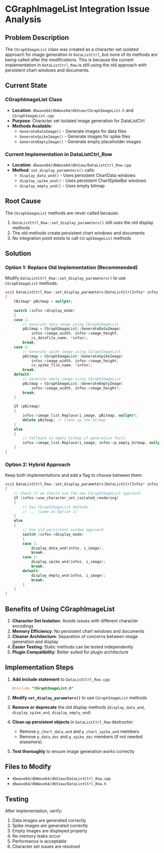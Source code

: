 # CGraphImageList Integration Issue Analysis

## Problem Description

The `CGraphImageList` class was created as a character set isolated approach for image generation in `DataListCtrl`, but none of its methods are being called after the modifications. This is because the current implementation in `DataListCtrl_Row` is still using the old approach with persistent chart windows and documents.

## Current State

### CGraphImageList Class
- **Location**: `dbwave64/dbWave64/dbView/CGraphImageList.h` and `CGraphImageList.cpp`
- **Purpose**: Character set isolated image generation for DataListCtrl
- **Methods Available**:
  - `GenerateDataImage()` - Generate images for data files
  - `GenerateSpikeImage()` - Generate images for spike files  
  - `GenerateEmptyImage()` - Generate empty placeholder images

### Current Implementation in DataListCtrl_Row
- **Location**: `dbwave64/dbWave64/dbView/DataListCtrl_Row.cpp`
- **Method**: `set_display_parameters()` calls:
  - `display_data_wnd()` - Uses persistent ChartData windows
  - `display_spike_wnd()` - Uses persistent ChartSpikeBar windows
  - `display_empty_wnd()` - Uses empty bitmap

## Root Cause

The `CGraphImageList` methods are never called because:

1. `DataListCtrl_Row::set_display_parameters()` still uses the old display methods
2. The old methods create persistent chart windows and documents
3. No integration point exists to call `CGraphImageList` methods

## Solution

### Option 1: Replace Old Implementation (Recommended)

Modify `DataListCtrl_Row::set_display_parameters()` to use `CGraphImageList` methods:

```cpp
void DataListCtrl_Row::set_display_parameters(DataListCtrlInfos* infos, const int i_image)
{
    CBitmap* pBitmap = nullptr;
    
    switch (infos->display_mode)
    {
    case 1:
        // Generate data image using CGraphImageList
        pBitmap = CGraphImageList::GenerateDataImage(
            infos->image_width, infos->image_height, 
            cs_datafile_name, *infos);
        break;
    case 2:
        // Generate spike image using CGraphImageList
        pBitmap = CGraphImageList::GenerateSpikeImage(
            infos->image_width, infos->image_height, 
            cs_spike_file_name, *infos);
        break;
    default:
        // Generate empty image using CGraphImageList
        pBitmap = CGraphImageList::GenerateEmptyImage(
            infos->image_width, infos->image_height);
        break;
    }
    
    if (pBitmap)
    {
        infos->image_list.Replace(i_image, pBitmap, nullptr);
        delete pBitmap; // Clean up the bitmap
    }
    else
    {
        // Fallback to empty bitmap if generation fails
        infos->image_list.Replace(i_image, infos->p_empty_bitmap, nullptr);
    }
}
```

### Option 2: Hybrid Approach

Keep both implementations and add a flag to choose between them:

```cpp
void DataListCtrl_Row::set_display_parameters(DataListCtrlInfos* infos, const int i_image)
{
    // Check if we should use the new CGraphImageList approach
    if (infos->use_character_set_isolated_rendering)
    {
        // Use CGraphImageList methods
        // ... (same as Option 1)
    }
    else
    {
        // Use old persistent window approach
        switch (infos->display_mode)
        {
        case 1:
            display_data_wnd(infos, i_image);
            break;
        case 2:
            display_spike_wnd(infos, i_image);
            break;
        default:
            display_empty_wnd(infos, i_image);
            break;
        }
    }
}
```

## Benefits of Using CGraphImageList

1. **Character Set Isolation**: Avoids issues with different character encodings
2. **Memory Efficiency**: No persistent chart windows and documents
3. **Cleaner Architecture**: Separation of concerns between image generation and display
4. **Easier Testing**: Static methods can be tested independently
5. **Plugin Compatibility**: Better suited for plugin architecture

## Implementation Steps

1. **Add include statement** to `DataListCtrl_Row.cpp`:
   ```cpp
   #include "CGraphImageList.h"
   ```

2. **Modify `set_display_parameters()`** to use `CGraphImageList` methods

3. **Remove or deprecate** the old display methods (`display_data_wnd`, `display_spike_wnd`, `display_empty_wnd`)

4. **Clean up persistent objects** in `DataListCtrl_Row` destructor:
   - Remove `p_chart_data_wnd` and `p_chart_spike_wnd` members
   - Remove `p_data_doc` and `p_spike_doc` members (if not needed elsewhere)

5. **Test thoroughly** to ensure image generation works correctly

## Files to Modify

- `dbwave64/dbWave64/dbView/DataListCtrl_Row.cpp`
- `dbwave64/dbWave64/dbView/DataListCtrl_Row.h`

## Testing

After implementation, verify:
1. Data images are generated correctly
2. Spike images are generated correctly  
3. Empty images are displayed properly
4. No memory leaks occur
5. Performance is acceptable
6. Character set issues are resolved
